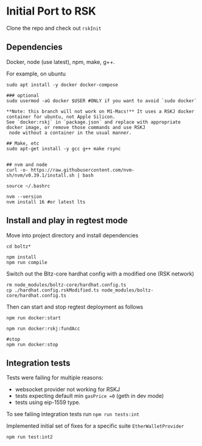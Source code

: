 # Initial Port to RSK
Clone the repo and check out `rskInit`

## Dependencies
Docker, node (use latest), npm, make, g++.

For example, on ubuntu

```
sudo apt install -y docker docker-compose

### optional
sudo usermod -aG docker $USER #ONLY if you want to avoid `sudo docker`

**Note: this branch will not work on M1-Macs!** It uses a RSKJ docker container for ubuntu, not Apple Silicon.
See `docker:rskj` in `package.json` and replace with appropriate docker image, or remove those commands and use RSKJ
 node without a container in the usual manner.

## Make, etc
sudo apt-get install -y gcc g++ make rsync


## nvm and node
curl -o- https://raw.githubusercontent.com/nvm-sh/nvm/v0.39.1/install.sh | bash

source ~/.bashrc

nvm --version
nvm install 16 #or latest lts
```

## Install and play in regtest mode

Move into project directory and install dependencies
```
cd boltz*

npm install
npm run compile
```

Switch out the Bltz-core hardhat config with a modified one (RSK network)

```
rm node_modules/boltz-core/hardhat.config.ts
cp ./hardhat.config.rskModified.ts node_modules/boltz-core/hardhat.config.ts
```

Then can start and stop regtest deployment as follows

```
npm run docker:start

npm run docker:rskj:fundAcc

#stop
npm run docker:stop
```

## Integration tests
Tests were failing for multiple reasons: 
* websocket provider not working for RSKJ 
* tests expecting default min `gasPrice =0` (geth in dev mode)
* tests using eip-1559 type. 

To see faliing integration tests run `npm run tests:int`

Implemented initial set of fixes for a specific suite `EtherWalletProvider`

```
npm run test:int2
```
